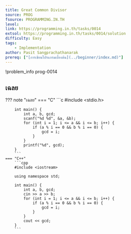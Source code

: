 ```yaml
---
title: Great Common Divisor
source: PROG
fsource: PROGRAMMING.IN.TH
level:
link: https://programming.in.th/tasks/0014
extsol: https://programming.in.th/tasks/0014/solution
difficulty: Easy
tags:
    - Implementation
author: Pasit Sangprachathanarak
prereq: ["[การเขียนโปรแกรมเบื้องต้น](../beginner/index.md)"]
---
```


!problem_info prog-0014

## เฉลย

??? note "เฉลย"
    === "C"
        ```c
        #include <stdio.h>

        int main() {
            int a, b, gcd;
            scanf("%d %d", &a, &b);
            for (int i = 1; i <= a && i <= b; i++) {
                if (a % i == 0 && b % i == 0) {
                    gcd = i;
                }
            }
            printf("%d", gcd);
        }
        ```
    === "C++"
        ```cpp
        #include <iostream>

        using namespace std;

        int main() {
            int a, b, gcd;
            cin >> a >> b;
            for (int i = 1; i <= a && i <= b; i++) {
                if (a % i == 0 && b % i == 0) {
                    gcd = i;
                }
            }
            cout << gcd;
        }
        ```
